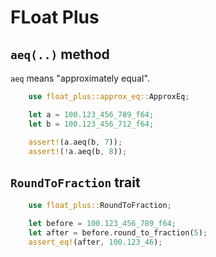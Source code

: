 # FLoat Plus

## `aeq(..)` method

`aeq` means "approximately equal".
``` rust
    use float_plus::approx_eq::ApproxEq;

    let a = 100.123_456_789_f64;
    let b = 100.123_456_712_f64;

    assert!(a.aeq(b, 7));
    assert!(!a.aeq(b, 8));
```


## `RoundToFraction` trait
``` rust
    use float_plus::RoundToFraction;

    let before = 100.123_456_789_f64;
    let after = before.round_to_fraction(5);
    assert_eq!(after, 100.123_46);
```